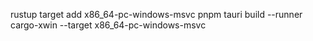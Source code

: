 rustup target add x86_64-pc-windows-msvc
pnpm tauri build --runner cargo-xwin --target x86_64-pc-windows-msvc